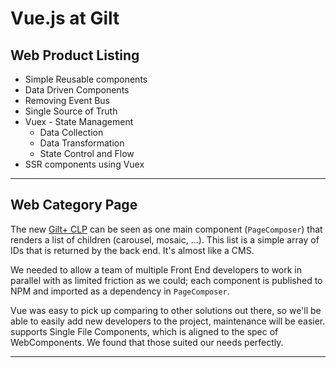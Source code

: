 # Vue.js at Gilt

## Web Product Listing

* Simple Reusable components
* Data Driven Components
* Removing Event Bus
* Single Source of Truth
* Vuex - State Management
  * Data Collection
  * Data Transformation
  * State Control and Flow
* SSR components using Vuex

---

## Web Category Page

The new [Gilt+ CLP][1] can be seen as one main component (`PageComposer`) that renders a list of children (carousel, mosaic, ...). This list is a simple array of IDs that is returned by the back end. It's almost like a CMS.

We needed to allow a team of multiple Front End developers to work in parallel with as limited friction as we could; each component is published to NPM and imported as a dependency in `PageComposer`.

Vue was easy to pick up comparing to other solutions out there, so we'll be able to easily add new developers to the project, maintenance will be easier.
supports Single File Components, which is aligned to the spec of WebComponents. We found that those suited our needs perfectly.

---
[1]: http://www.gilt.com/men
[2]: https://developer.mozilla.org/en-US/docs/Web/Web_Components/Custom_Elements
